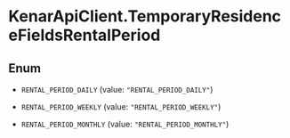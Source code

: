 # KenarApiClient.TemporaryResidenceFieldsRentalPeriod

## Enum


* `RENTAL_PERIOD_DAILY` (value: `"RENTAL_PERIOD_DAILY"`)

* `RENTAL_PERIOD_WEEKLY` (value: `"RENTAL_PERIOD_WEEKLY"`)

* `RENTAL_PERIOD_MONTHLY` (value: `"RENTAL_PERIOD_MONTHLY"`)


